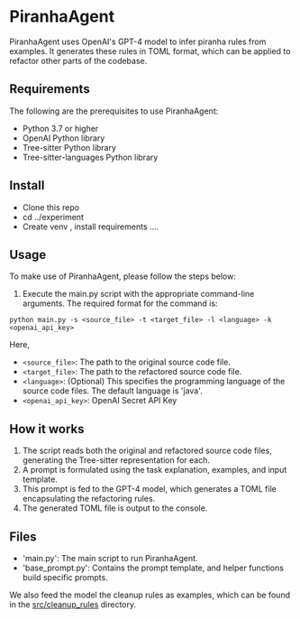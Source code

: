 # PiranhaAgent

PiranhaAgent uses OpenAI's GPT-4 model to infer piranha rules from examples. 
It generates these rules in TOML format, which can be applied to refactor other parts of the codebase.

## Requirements

The following are the prerequisites to use PiranhaAgent:

- Python 3.7 or higher
- OpenAI Python library
- Tree-sitter Python library
- Tree-sitter-languages Python library
## Install 
<Instructions for installation >

* Clone this repo 
* cd ../experiment
* Create venv , install requirements
.... 


## Usage

To make use of PiranhaAgent, please follow the steps below:

1. Execute the main.py script with the appropriate command-line arguments. The required format for the command is:

```
python main.py -s <source_file> -t <target_file> -l <language> -k <openai_api_key>
```

Here,

- `<source_file>`: The path to the original source code file.
- `<target_file>`: The path to the refactored source code file.
- `<language>`: (Optional) This specifies the programming language of the source code files. The default language is 'java'.
- `<openai_api_key>`: OpenAI Secret API Key

## How it works

1. The script reads both the original and refactored source code files, generating the Tree-sitter representation for each.
2. A prompt is formulated using the task explanation, examples, and input template.
3. This prompt is fed to the GPT-4 model, which generates a TOML file encapsulating the refactoring rules.
4. The generated TOML file is output to the console.

## Files

- 'main.py': The main script to run PiranhaAgent.
- 'base_prompt.py': Contains the prompt template, and helper functions build specific prompts.

We also feed the model the cleanup rules as examples, which can be found in the [src/cleanup_rules](../../src/cleanup_rules) directory.
